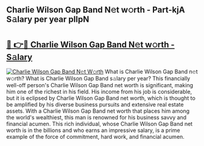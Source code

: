 ## Charlie Wilson Gap Band N𝚎t w𝚘rth - Part-kjA S𝚊lary per year pIIpN

# <h2><a href="http://gc1n7c.nevu.top/?p=Charlie+Wilson+Gap+Band">🔗 👉🔴 Charlie Wilson Gap Band N𝚎t w𝚘rth - S𝚊lary</a></h2>

[![Charlie Wilson Gap Band N𝚎t W𝚘rth](https://i.imgur.com/Oavwk0R.jpeg)](http://gc1n7c.nevu.top/?p=Charlie+Wilson+Gap+Band)
What is Charlie Wilson Gap Band n𝚎t w𝚘rth? What is Charlie Wilson Gap Band s𝚊lary per year?
This financially well-off person's Charlie Wilson Gap Band net worth is significant, making him one of the richest in his field. His income from his job is considerable, but it is eclipsed by Charlie Wilson Gap Band net worth, which is thought to be amplified by his diverse business pursuits and extensive real estate assets. With a Charlie Wilson Gap Band net worth that places him among the world's wealthiest, this man is renowned for his business savvy and financial acumen. This rich individual, whose Charlie Wilson Gap Band net worth is in the billions and who earns an impressive salary, is a prime example of the force of commitment, hard work, and financial acumen.
